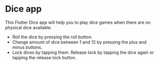 # Dice app

This Flutter Dice app will help you to play dice games when there are no physical dice available.

- Roll the dice by pressing the roll button.
- Change amount of dice between 1 and 12 by pressing the plus and minus buttons.
- Lock dices by tapping them. Release lock by tapping the dice again or tapping the release lock button.
